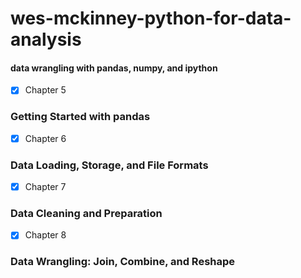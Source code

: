 # wes-mckinney-python-for-data-analysis     
#### data wrangling with pandas, numpy, and ipython            
- [X] Chapter 5
### Getting Started with pandas  
- [X] Chapter 6   
### Data Loading, Storage, and File Formats  
- [X] Chapter 7
### Data Cleaning and Preparation  
- [X] Chapter 8   
### Data Wrangling: Join, Combine, and Reshape
  
 
  
